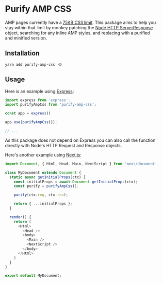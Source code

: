 # Purify AMP CSS

AMP pages currently have a [75KB CSS limit](https://amp.dev/documentation/guides-and-tutorials/develop/style_and_layout/).
This package aims to help you stay within that limit by monkey patching the
[Node HTTP ServerResponse](https://nodejs.org/api/http.html) object, searching
for any inline AMP styles, and replacing with a purified and minified version.

## Installation

```
yarn add purify-amp-css -D
```

## Usage

Here is an example using [Express](https://expressjs.com/):


```js
import express from 'express';
import purifyAmpCss from 'purify-amp-css';

const app = express()

app.use(purifyAmpCss());

// ...
```

As this package does not depend on Express you can also call the function
directly with Node's HTTP Request and Response objects.

Here's another example using [Next.js](https://nextjs.org/):

```js
import Document, { Html, Head, Main, NextScript } from 'next/document';

class MyDocument extends Document {
  static async getInitialProps(ctx) {
    const initialProps = await Document.getInitialProps(ctx);
    const purify = purifyAmpCss();

    purify(ctx.req, ctx.res);

    return { ...initialProps };
  }

  render() {
    return (
      <Html>
        <Head />
        <body>
          <Main />
          <NextScript />
        </body>
      </Html>
    )
  }
}

export default MyDocument;
```
